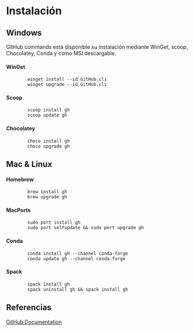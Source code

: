 # Instalación

## Windows

GitHub commands está disponible su instalación mediante WinGet, scoop, Chocolatey, Conda y como MSI descargable. 

#### WinGet

            winget install --id GitHub.cli
            winget upgrade --id GitHub.cli

#### Scoop

            scoop install gh
            scoop update gh

#### Chocolatey

            choco install gh
            choco upgrade gh

## Mac & Linux

#### Homebrew

            brew install gh
            brew upgrade gh

#### MacPorts

            sudo port install gh
            sudo port selfupdate && sudo port upgrade gh

#### Conda

            conda install gh --channel conda-forge
            conda update gh --channel conda-forge

#### Spack

            spack install gh
            spack uninstall gh && spack install gh

## Referencias

[GitHub Documentation](https://github.com/cli/cli#installation)